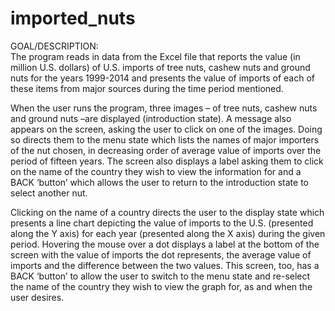 # imported_nuts
GOAL/DESCRIPTION:  
The program reads in data from the Excel file  that reports the value (in million U.S. dollars) of U.S. imports of tree nuts, cashew nuts and ground nuts for the years 1999-2014 and presents the value of imports of each of these items from major sources during the time period mentioned. 
 
When the user runs the program, three images – of tree nuts, cashew nuts and ground nuts –are displayed (introduction state). A message also appears on the screen, asking the user to click on one of the images. Doing so directs them to the menu state which lists the names of major importers of the nut chosen, in decreasing order of average value of imports over the period of fifteen years. The screen also displays a label asking them to click on the name of the country they wish to view the information for and a BACK ‘button’ which allows the user to return to the introduction state to select another nut.  
 
Clicking on the name of a country directs the user to the display state which presents a line chart depicting the value of imports to the U.S. (presented along the Y axis) for each year (presented along the X axis) during the given period. Hovering the mouse over a dot displays a label at the bottom of the screen with the value of imports the dot represents, the average value of imports and the difference between the two values. This screen, too, has a BACK ‘button’ to allow the user to switch to the menu state and re-select the name of the country they wish to view the graph for, as and when the user desires. 

